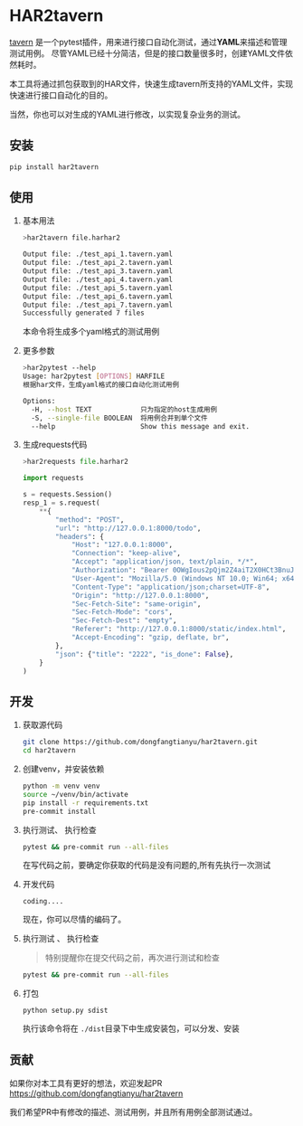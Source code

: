 # HAR2tavern

[tavern](https://github.com/taverntesting/tavern) 是一个pytest插件，用来进行接口自动化测试，通过**YAML**来描述和管理测试用例。
尽管YAML已经十分简洁，但是的接口数量很多时，创建YAML文件依然耗时。

本工具将通过抓包获取到的HAR文件，快速生成tavern所支持的YAML文件，实现快速进行接口自动化的目的。

当然，你也可以对生成的YAML进行修改，以实现复杂业务的测试。


## 安装
```bash
pip install har2tavern
```



## 使用

1. 基本用法
    ```bash
    >har2tavern file.harhar2
    
    Output file: ./test_api_1.tavern.yaml
    Output file: ./test_api_2.tavern.yaml
    Output file: ./test_api_3.tavern.yaml
    Output file: ./test_api_4.tavern.yaml
    Output file: ./test_api_5.tavern.yaml
    Output file: ./test_api_6.tavern.yaml
    Output file: ./test_api_7.tavern.yaml
    Successfully generated 7 files
    
    ```
    本命令将生成多个yaml格式的测试用例
    
2. 更多参数

    ```bash
    >har2pytest --help
    Usage: har2pytest [OPTIONS] HARFILE
    根据har文件，生成yaml格式的接口自动化测试用例

    Options:
      -H, --host TEXT            只为指定的host生成用例
      -S, --single-file BOOLEAN  将用例合并到单个文件
      --help                     Show this message and exit.
    ```

3. 生成requests代码
    ```python
    >har2requests file.harhar2

    import requests

    s = requests.Session()
    resp_1 = s.request(
        **{
            "method": "POST",
            "url": "http://127.0.0.1:8000/todo",
            "headers": {
                "Host": "127.0.0.1:8000",
                "Connection": "keep-alive",
                "Accept": "application/json, text/plain, */*",
                "Authorization": "Bearer 0OWgIous2pQjm2Z4aiT2X0HCt3BnuJnp6fVMVv0TpMpEfW8xL53UkzCFJcAlMEaB",
                "User-Agent": "Mozilla/5.0 (Windows NT 10.0; Win64; x64) AppleWebKit/537.36 (KHTML, like Gecko) Chrome/83.0.4103.61 Safari/537.36",
                "Content-Type": "application/json;charset=UTF-8",
                "Origin": "http://127.0.0.1:8000",
                "Sec-Fetch-Site": "same-origin",
                "Sec-Fetch-Mode": "cors",
                "Sec-Fetch-Dest": "empty",
                "Referer": "http://127.0.0.1:8000/static/index.html",
                "Accept-Encoding": "gzip, deflate, br",
            },
            "json": {"title": "2222", "is_done": False},
        }
    )
    ```



## 开发
1. 获取源代码
    ```bash
    git clone https://github.com/dongfangtianyu/har2tavern.git
    cd har2tavern
    ```
2. 创建venv，并安装依赖
    ```bash
    python -m venv venv
    source ~/venv/bin/activate
    pip install -r requirements.txt
    pre-commit install
    ```
3. 执行测试、 执行检查
    ```bash
    pytest && pre-commit run --all-files
    ```

    在写代码之前，要确定你获取的代码是没有问题的,所有先执行一次测试

5. 开发代码
    ```
    coding....
   ```
    现在，你可以尽情的编码了。

6. 执行测试 、 执行检查

    > 特别提醒你在提交代码之前，再次进行测试和检查
    ```bash
    pytest && pre-commit run --all-files
    ```

7. 打包

    ```
    python setup.py sdist
    ```
    执行该命令将在 `./dist`目录下中生成安装包，可以分发、安装



## 贡献

如果你对本工具有更好的想法，欢迎发起PR https://github.com/dongfangtianyu/har2tavern

我们希望PR中有修改的描述、测试用例，并且所有用例全部测试通过。
